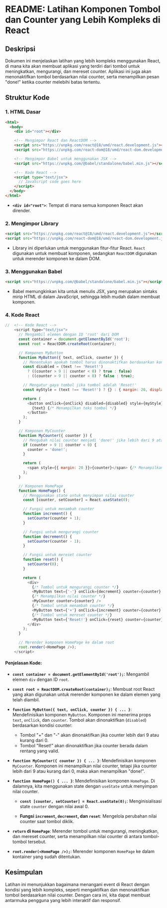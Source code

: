 # README: Latihan Komponen Tombol dan Counter yang Lebih Kompleks di React

## Deskripsi

Dokumen ini menjelaskan latihan yang lebih kompleks menggunakan React, di mana kita akan membuat aplikasi yang terdiri dari tombol untuk meningkatkan, mengurangi, dan mereset counter. Aplikasi ini juga akan menonaktifkan tombol berdasarkan nilai counter, serta menampilkan pesan "done!" ketika counter melebihi batas tertentu.

## Struktur Kode

### 1. HTML Dasar

```html
<html>
  <body>
    <div id="root"></div>

    <!-- Mengimpor React dan ReactDOM -->
    <script src="https://unpkg.com/react@18/umd/react.development.js"></script>
    <script src="https://unpkg.com/react-dom@18/umd/react-dom.development.js"></script>

    <!-- Mengimpor Babel untuk menggunakan JSX -->
    <script src="https://unpkg.com/@babel/standalone/babel.min.js"></script>

    <!-- Kode React -->
    <script type="text/jsx">
      // JavaScript code goes here
    </script>
  </body>
</html>
```

- **`<div id="root">`**: Tempat di mana semua komponen React akan dirender.

### 2. Mengimpor Library

```html
<script src="https://unpkg.com/react@18/umd/react.development.js"></script>
<script src="https://unpkg.com/react-dom@18/umd/react-dom.development.js"></script>
```

- Library ini diperlukan untuk menggunakan fitur-fitur React. `React` digunakan untuk membuat komponen, sedangkan `ReactDOM` digunakan untuk merender komponen ke dalam DOM.

### 3. Menggunakan Babel

```html
<script src="https://unpkg.com/@babel/standalone/babel.min.js"></script>
```

- Babel memungkinkan kita untuk menulis JSX, yang merupakan sintaks mirip HTML di dalam JavaScript, sehingga lebih mudah dalam membuat komponen.

### 4. Kode React

```javascript
//  <!-- Kode React -->
    <script type="text/jsx">
      // Mengambil elemen dengan ID 'root' dari DOM
      const container = document.getElementById('root');
      const root = ReactDOM.createRoot(container);

      // Komponen MyButton
      function MyButton({ text, onClick, counter }) {
        // Menentukan apakah tombol harus dinonaktifkan berdasarkan kondisi counter
        const disabled = (text !== 'Reset!')
          ? ((counter > 9 || counter < 0) ? true : false)
          : ((counter > 9 || counter < 0) ? false : true);

        // Mengatur gaya tombol jika tombol adalah 'Reset!'
        const myStyle = (text !== 'Reset!') ? {} : { margin: 20, display: 'block' };

        return (
          <button onClick={onClick} disabled={disabled} style={myStyle}>
            {text} {/* Menampilkan teks tombol */}
          </button>
        );
      }

      // Komponen MyCounter
      function MyCounter({ counter }) {
        // Mengubah nilai counter menjadi 'done!' jika lebih dari 9 atau kurang dari 0
        if (counter > 9 || counter < 0) {
          counter = 'done!';
        }

        return (
          <span style={{ margin: 20 }}>{counter}</span> {/* Menampilkan nilai counter */}
        );
      }

      // Komponen HomePage
      function HomePage() {
        // Menggunakan state untuk menyimpan nilai counter
        const [counter, setCounter] = React.useState(0);

        // Fungsi untuk menambah counter
        function increment() {
          setCounter(counter + 1);
        }

        // Fungsi untuk mengurangi counter
        function decrement() {
          setCounter(counter - 1);
        }

        // Fungsi untuk mereset counter
        function reset() {
          setCounter(0);
        }

        return (
          <div>
            {/* Tombol untuk mengurangi counter */}
            <MyButton text={'-'} onClick={decrement} counter={counter} />
            {/* Menampilkan nilai counter */}
            <MyCounter counter={counter} />
            {/* Tombol untuk menambah counter */}
            <MyButton text={'+'} onClick={increment} counter={counter} />
            {/* Tombol untuk mereset counter */}
            <MyButton text={'Reset!'} onClick={reset} counter={counter} />
          </div>
        );
      }

      // Merender komponen HomePage ke dalam root
      root.render(<HomePage />);
    </script>
```

#### Penjelasan Kode:

- **`const container = document.getElementById('root');`**: Mengambil elemen `div` dengan ID `root`.

- **`const root = ReactDOM.createRoot(container);`**: Membuat root React yang akan digunakan untuk merender komponen ke dalam elemen yang telah diambil.

- **`function MyButton({ text, onClick, counter }) { ... }`**: Mendefinisikan komponen `MyButton`. Komponen ini menerima props `text`, `onClick`, dan `counter`. Tombol akan dinonaktifkan (`disabled`) berdasarkan kondisi counter:

  - Tombol "+" dan "-" akan dinonaktifkan jika counter lebih dari 9 atau kurang dari 0.
  - Tombol "Reset!" akan dinonaktifkan jika counter berada dalam rentang yang valid.

- **`function MyCounter({ counter }) { ... }`**: Mendefinisikan komponen `MyCounter`. Komponen ini menampilkan nilai counter, tetapi jika counter lebih dari 9 atau kurang dari 0, maka akan menampilkan "done!".

- **`function HomePage() { ... }`**: Mendefinisikan komponen `HomePage`. Di dalamnya, kita menggunakan state dengan `useState` untuk menyimpan nilai counter.

  - **`const [counter, setCounter] = React.useState(0);`**: Menginisialisasi state `counter` dengan nilai awal 0.

  - **Fungsi `increment`, `decrement`, dan `reset`**: Mengelola perubahan nilai counter saat tombol diklik.

- **`return` di `HomePage`**: Merender tombol untuk mengurangi, meningkatkan, dan mereset counter, serta menampilkan nilai counter di antara tombol-tombol tersebut.

- **`root.render(<HomePage />);`**: Merender komponen `HomePage` ke dalam kontainer yang sudah ditentukan.

## Kesimpulan

Latihan ini menunjukkan bagaimana menangani event di React dengan kondisi yang lebih kompleks, seperti mengaktifkan dan menonaktifkan tombol berdasarkan nilai counter. Dengan cara ini, kita dapat membuat antarmuka pengguna yang lebih interaktif dan responsif.
